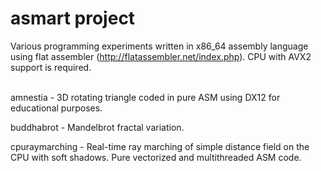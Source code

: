 # asmart project

Various programming experiments written in x86_64 assembly language using flat assembler (http://flatassembler.net/index.php).
CPU with AVX2 support is required.<br /><br />

amnestia - 3D rotating triangle coded in pure ASM using DX12 for educational purposes.

buddhabrot - Mandelbrot fractal variation.

cpuraymarching - Real-time ray marching of simple distance field on the CPU with soft shadows. Pure vectorized and multithreaded ASM code.
